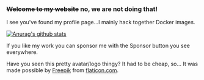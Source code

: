 ### ~~Welcome to my website~~ no, we are not doing that!

I see you've found my profile page...I mainly hack together Docker images.

[![Anurag's github stats](https://github-readme-stats.vercel.app/api?username=mrhotio)](https://github.com/anuraghazra/github-readme-stats)

If you like my work you can sponsor me with the Sponsor button you see everywhere.

Have you seen this pretty avatar/logo thingy? It had to be cheap, so... It was made possible by [Freepik](https://www.flaticon.com/authors/freepik) from [flaticon.com](https://www.flaticon.com).
